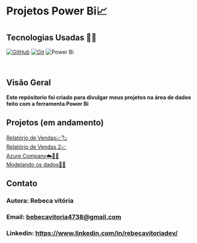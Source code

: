</h1>
<h1>
   <span>Projetos Power Bi📈</span>
</h1>

## Tecnologias Usadas 👩‍💻
[![GitHub](https://img.shields.io/badge/GitHub-000?style=for-the-badge&logo=github&logoColor=30A3DC)](https://docs.github.com/)
[![Git](https://img.shields.io/badge/Git-000?style=for-the-badge&logo=git&logoColor=E94D5F)](https://git-scm.com/doc)
![Power Bi](https://img.shields.io/badge/power_bi-F2C811?style=for-the-badge&logo=powerbi&logoColor=black)

<br />

## Visão Geral
 <b>Este repósitorio foi criado para divulgar meus projetos na área de dados feito com a ferramenta Power Bi </b>
## Projetos (em andamento)
 <a  href="https://github.com/Rebecavitoria45/Power-Bi-Estudos/tree/master/Relat%C3%B3rioDeVendas">Relatório de Vendas📈🏷️</a><br>
 <a href="https://github.com/Rebecavitoria45/Power-Bi-Estudos/tree/master/SalesReport2">Relatório de Vendas 2📈</a><br>
 <a href="https://github.com/Rebecavitoria45/Power-Bi-Estudos/tree/master/AzureCompany" >Azure Company☁️👩‍💻</a><br>
<a href="https://github.com/Rebecavitoria45/Power-Bi-Estudos/tree/master/Modelando%20dados">Modelando os dados🎲📄</a>
 


    
## Contato
   ### Autora: Rebeca vitória
   ### Email: bebecavitoria4738@gmail.com
   ### Linkedin: https://www.linkedin.com/in/rebecavitoriadev/
  


       




  
